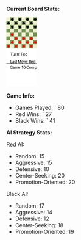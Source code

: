 
**Current Board State:**  
<!-- START_GIF -->
![Checkers Game](./checkers_game.gif)
<!-- END_GIF -->

**Game Info:**  
- Games Played: `<!-- GAMES_PLAYED --> 80
- Red Wins: `<!-- RED_WINS --> 27
- Black Wins: `<!-- BLACK_WINS --> 41

<!-- AI_STATS -->
**AI Strategy Stats:**

Red AI:
- Random: 15
- Aggressive: 15
- Defensive: 10
- Center-Seeking: 20
- Promotion-Oriented: 20

Black AI:
- Random: 17
- Aggressive: 14
- Defensive: 12
- Center-Seeking: 18
- Promotion-Oriented: 19
